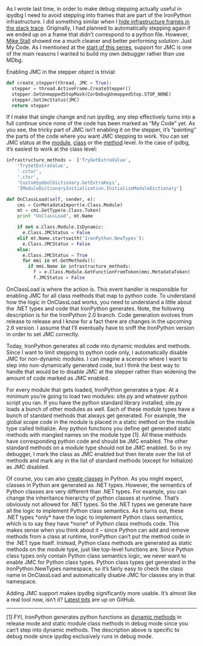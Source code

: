 As I wrote last time, in order to make debug stepping actually useful in
ipydbg I need to avoid stepping into frames that are part of the
IronPython infrastructure. I did something similar when I [hide
infrastructure frames in the stack
trace](http://devhawk.net/2009/03/09/writing-an-ironpython-debugger-dynamic-stack-trace/).
Originally, I had planned to automatically stepping again if we ended up
on a frame that didn’t correspond to a python file. However, [Mike
Stall](http://blogs.msdn.com/jmstall/default.aspx) showed me a much
cleaner and better performing solution: Just My Code. As I mentioned at
the [start of this
series](http://devhawk.net/2009/02/27/writing-an-ironpython-debugger-introduction/),
support for JMC is one of the main reasons I wanted to build my own
debugger rather than use MDbg.

Enabling JMC in the stepper object is trivial:

``` python
def create_stepper(thread, JMC = True):
  stepper = thread.ActiveFrame.CreateStepper()
  stepper.SetUnmappedStopMask(CorDebugUnmappedStop.STOP_NONE)
  stepper.SetJmcStatus(JMC)  
  return stepper
```

If I make that single change and run ipydbg, any step effectively turns
into a full continue since none of the code has been marked as “My Code”
yet. As you see, the tricky part of JMC isn’t enabling it on the
stepper, it’s “painting” the parts of the code where you want JMC
stepping to work. You can set JMC status at the
[module](http://msdn.microsoft.com/en-us/library/ms231586.aspx),
[class](http://msdn.microsoft.com/en-us/library/ms230160.aspx) or the
[method](http://msdn.microsoft.com/en-us/library/ms230220.aspx) level.
In the case of ipdbg, it’s easiest to work at the class level:

``` python
infrastructure_methods =  ['TryGetExtraValue',
    'TrySetExtraValue',
    '.cctor',
    '.ctor',
    'CustomSymbolDictionary.GetExtraKeys',
    'IModuleDictionaryInitialization.InitializeModuleDictionary']

def OnClassLoad(self, sender, e):
    cmi = CorMetadataImport(e.Class.Module)
    mt = cmi.GetType(e.Class.Token)
    print "OnClassLoad", mt.Name

    if not e.Class.Module.IsDynamic:
      e.Class.JMCStatus = False
    elif mt.Name.startswith('IronPython.NewTypes'):
      e.Class.JMCStatus = False
    else:
      e.Class.JMCStatus = True
      for mmi in mt.GetMethods():
        if mmi.Name in infrastructure_methods:
          f = e.Class.Module.GetFunctionFromToken(mmi.MetadataToken)
          f.JMCStatus = False
```

OnClassLoad is where the action is. This event handler is responsible
for enabling JMC for all class methods that map to python code. To
understand how the logic in OnClassLoad works, you need to understand a
little about the .NET types and code that IronPython generates. Note,
the following description is for the IronPython 2.0 branch. Code
generation evolves from release to release and I know for a fact there
are changes in the upcoming 2.6 version. I assume that I’ll eventually
have to sniff the IronPython version in order to set JMC correctly.

Today, IronPython generates all code into dynamic modules and methods.
Since I want to limit stepping to python code only, I automatically
disable JMC for non-dynamic modules. I can imagine a scenario where I
want to step into non-dynamically generated code, but I think the best
way to handle that would be to disable JMC at the stepper rather than
widening the amount of code marked as JMC enabled.

For every module that gets loaded, IronPython generates a type. At a
minimum you’re going to load two modules: site.py and whatever python
script you ran. If you have the python standard library installed,
site.py loads a bunch of other modules as well. Each of these module
types have a bunch of standard methods that always get generated. For
example, the global scope code in the module is placed in a static
method on the module type called Initialize. Any python functions you
define get generated static methods with mangled names on the module
type [1]. All these methods have corresponding python code and should be
JMC enabled. The other standard methods on a module type should not be
JMC enabled. So in my debugger, I mark the class as JMC enabled but then
iterate over the list of methods and mark any in the list of standard
methods (except for Initialize) as JMC disabled.

Of course, you can also [create
classes](http://docs.python.org/reference/compound_stmts.html#class-definitions)
in Python. As you might expect, classes in Python are generated as .NET
types. However, the semantics of Python classes are very different than
.NET types. For example, you can change the inheritance hierarchy of
python classes at runtime. That’s obviously not allowed for .NET types.
So the .NET types we generate have all the logic to implement Python
class semantics. As it turns out, these .NET types \*only\* have the
logic to implement Python class semantics, which is to say they
have \*none\* of Python class methods code. This makes sense when you
think about it – since Python can add and remove methods from a class at
runtime, IronPython can’t put the method code in the .NET type itself.
Instead, Python class methods are generated as static methods on the
module type, just like top-level functions are. Since Python class types
only contain Python class semantics logic, we never want to enable JMC
for Python class types. Python class types get generated in the
IronPython.NewTypes namespace, so it’s fairly easy to check the class
name in OnClassLoad and automatically disable JMC for classes any in
that namespace.

Adding JMC support makes ipydbg significantly more usable. It’s almost
like a real tool now, isn’t it? [Latest
bits](http://github.com/devhawk/ipydbg/tree/39eb5ea81b8a493d9605d4cce4b3ef75fec4f327)
are up on GitHub.

------------------------------------------------------------------------

[1] FYI, IronPython generates python functions as [dynamic
methods](http://msdn.microsoft.com/en-us/library/system.reflection.emit.dynamicmethod.aspx)
in release mode and static module class methods in debug mode since you
can’t step into dynamic methods. The description above is specific to
debug mode since ipydbg exclusively runs in debug mode.
